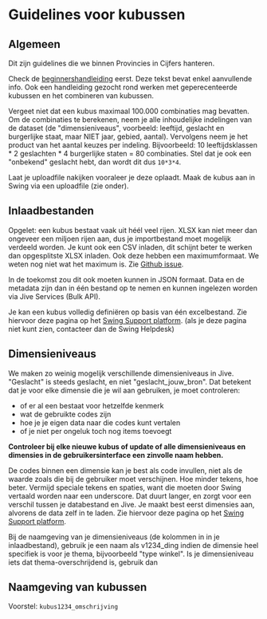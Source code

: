 # Guidelines voor kubussen

## Algemeen

Dit zijn guidelines die we binnen Provincies in Cijfers hanteren.

Check de [beginnershandleiding](https://github.com/provinciesincijfers/JiveDocumentation/blob/master/Basishandleiding%20kubussen.md)  eerst. Deze tekst bevat enkel aanvullende info.
Ook een handleiding gezocht rond werken met geperecenteerde kubussen en het combineren van kubussen.

Vergeet niet dat een kubus maximaal 100.000 combinaties mag bevatten. Om de combinaties te berekenen, neem je alle inhoudelijke  indelingen van de dataset (de "dimensieniveaus", voorbeeld: leeftijd, geslacht en burgerlijke staat, maar NIET jaar, gebied, aantal). Vervolgens neem je het product van het aantal keuzes per indeling. Bijvoorbeeld: 10 leeftijdsklassen * 2 geslachten * 4 burgerlijke staten = 80 combinaties. Stel dat je ook een "onbekend" geslacht hebt, dan wordt dit dus ```10*3*4```.

Laat je uploadfile nakijken vooraleer je deze oplaadt. Maak de kubus aan in Swing via een uploadfile (zie onder).

## Inlaadbestanden

Opgelet: een kubus bestaat vaak uit héél veel rijen. XLSX kan niet meer dan ongeveer een miljoen rijen aan, dus je importbestand moet mogelijk verdeeld worden. 
Je kunt ook een CSV inladen, dit schijnt beter te werken dan opgesplitste XLSX inladen. Ook deze hebben een maximumformaat. We weten nog niet wat het maximum is. Zie [Github issue](https://github.com/provinciesincijfers/bugsinjive/issues/3).

In de toekomst zou dit ook moeten kunnen in JSON formaat. Data en de metadata zijn dan in één bestand op te nemen en kunnen ingelezen worden via Jive Services (Bulk API). 

Je kan een kubus volledig definiëren op basis van één excelbestand. Zie hiervoor deze pagina op het [Swing Support platform](https://support.swing.eu/document/Voorbeelden-van-importbestanden-voor-Swing-5). (als je deze pagina niet kunt zien, contacteer dan de Swing Helpdesk)


## Dimensieniveaus

We maken zo weinig mogelijk verschillende dimensieniveaus in Jive. "Geslacht" is steeds geslacht, en niet "geslacht_jouw_bron".
Dat betekent dat je voor elke dimensie die je wil aan gebruiken, je moet controleren:
* of er al een bestaat voor hetzelfde kenmerk
* wat de gebruikte codes zijn
* hoe je je eigen data naar die codes kunt vertalen
* of je niet per ongeluk toch nog items toevoegt

**Controleer bij elke nieuwe kubus of update of alle dimensieniveaus en dimensies in de gebruikersinterface een zinvolle naam hebben.**

De codes binnen een dimensie kan je best als code invullen, niet als de waarde zoals die bij de gebruiker moet verschijnen. Hoe minder tekens, hoe beter. Vermijd speciale tekens en spaties, want die moeten door Swing vertaald worden naar een underscore. Dat duurt langer, en zorgt voor een verschil tussen je databestand en Jive. 
Je maakt best eerst dimensies aan, alvorens de data zelf in te laden. Zie hiervoor deze pagina op het [Swing Support platform](https://support.swing.eu/document/Voorbeelden-van-importbestanden-voor-Swing-5).

Bij de naamgeving van je dimensieniveaus (de kolommen in in je inlaadbestand), gebruik je een naam als v1234_ding indien de dimensie heel specifiek is voor je thema, bijvoorbeeld "type winkel". Is je dimensieniveau iets dat thema-overschrijdend is, gebruik dan 

## Naamgeving van kubussen

Voorstel: `kubus1234_omschrijving`

